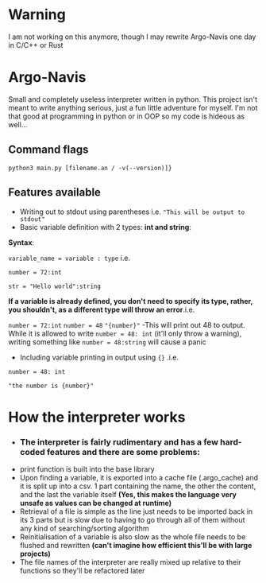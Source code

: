 # Warning
I am not working on this anymore, though I may rewrite Argo-Navis one day in C/C++ or Rust


# Argo-Navis
Small and completely useless interpreter written in python. This project isn't meant to write anything serious, just a fun little adventure for myself. I'm not that good at programming in python or in OOP so my code is hideous as well...

## Command flags


`python3 main.py [filename.an / -v(--version)]}`

## Features available
- Writing out to stdout using parentheses i.e. `"This will be output to stdout"`
- Basic variable definition with 2 types: **int and string**:

**Syntax**: 

`variable_name = variable : type` i.e. 

`number = 72:int`

`str = "Hello world":string`

**If a variable is already defined, you don't need to specify its type, rather, you shouldn't, as a different type will throw an error**.i.e.

`number = 72:int`
`number = 48`
`"{number}"`
-This will print out 48 to output. While it is allowed to write `number = 48: int` (it'll only throw a warning), writing something like `number = 48:string` will cause a panic

- Including variable printing in output using `{}` .i.e.

`number = 48: int`

`"the number is {number}"`



# How the interpreter works
- ### The interpreter is fairly rudimentary and has a few hard-coded features and there are some problems:
- print function is built into the base library
- Upon finding a variable, it is exported into a cache file (.argo_cache) and it is split up into a csv. 1 part containing the name, the other the content, and the last the variable itself **(Yes, this makes the language very unsafe as values can be changed at runtime)**
- Retrieval of a file is simple as the line just needs to be imported back in its 3 parts but is slow due to having to go through all of them without any kind of searching/sorting algorithm
- Reinitialisation of a variable is also slow as the whole file needs to be flushed and rewritten **(can't imagine how efficient this'll be with large projects)**
- The file names of the interpreter are really mixed up relative to their functions so they'll be refactored later
